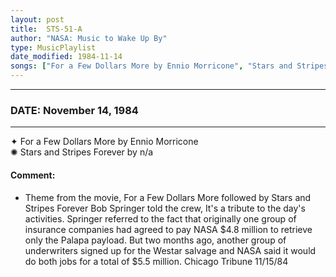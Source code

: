 ```yaml
---
layout: post
title:  STS-51-A
author: "NASA: Music to Wake Up By"
type: MusicPlaylist
date_modified: 1984-11-14
songs: ["For a Few Dollars More by Ennio Morricone", "Stars and Stripes Forever by n/a"]
---
```


----
### DATE: November 14, 1984
----
✦ For a Few Dollars More by Ennio Morricone  &nbsp;<br />
✺ Stars and Stripes Forever by n/a

#### Comment:
* Theme from the movie, For a Few Dollars More followed by Stars and Stripes Forever Bob Springer told the crew, It's a tribute to the day's activities. Springer referred to the fact that originally one group of insurance companies had agreed to pay NASA $4.8 million to retrieve only the Palapa payload. But two months ago, another group of underwriters signed up for the Westar salvage and NASA said it would do both jobs for a total of $5.5 million. Chicago Tribune 11/15/84




<br/>
<center>
	<a target="_blank"
	   href="https://twitter.com/intent/tweet?hashtags=Space,NASA,Playlist,NASAWakeupCalls,SpaceProgram&text={{ page.author}}, '{{ page.songs.first }}' {{ page.title }}, {{ page.date | date: '%B %d, %Y' }}. {{ site.url }}{{ page.url }}&via=nasawakeupcalls"><i class="fab fa-twitter" alt="Tweet this page" style="font-size: 1.3em;"></i></a>
	&nbsp; 	<i class="fas fa-user-astronaut" style="font-size: 1.5em;"></i> &nbsp;
    <a id="custom_amazon_link"
       type="amzn" search="#"
       category="popular music">
    <i class="fab fa-amazon" style="font-size: 1.3em;"></i></a>
</center>

<!-- Randomly resolve an individual entry from a song array -->
<script src="/assets/javascript/seedrandom.min.js"></script>
<script>
  var wake_me_up = ["For a Few Dollars More by Ennio Morricone", "Stars and Stripes Forever by n/a"];
  var prng = new Math.seedrandom();
  function randomSong() {
    song = wake_me_up[Math.floor(Math.random() * wake_me_up.length)];
    var amazon_link = document.getElementById("custom_amazon_link");
    amazon_link.setAttribute("search", song);
  }
  window.onload = randomSong();
</script>
